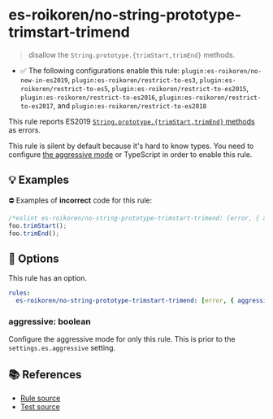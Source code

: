 # es-roikoren/no-string-prototype-trimstart-trimend
> disallow the `String.prototype.{trimStart,trimEnd}` methods.

- ✅ The following configurations enable this rule: `plugin:es-roikoren/no-new-in-es2019`, `plugin:es-roikoren/restrict-to-es3`, `plugin:es-roikoren/restrict-to-es5`, `plugin:es-roikoren/restrict-to-es2015`, `plugin:es-roikoren/restrict-to-es2016`, `plugin:es-roikoren/restrict-to-es2017`, and `plugin:es-roikoren/restrict-to-es2018`

This rule reports ES2019 [`String.prototype.{trimStart,trimEnd}` methods](https://github.com/tc39/proposal-string-left-right-trim) as errors.

This rule is silent by default because it's hard to know types. You need to configure [the aggressive mode](../#the-aggressive-mode) or TypeScript in order to enable this rule.

## 💡 Examples

⛔ Examples of **incorrect** code for this rule:

```js
/*eslint es-roikoren/no-string-prototype-trimstart-trimend: [error, { aggressive: true }] */
foo.trimStart();
foo.trimEnd();
```

## 🔧 Options

This rule has an option.

```yml
rules:
  es-roikoren/no-string-prototype-trimstart-trimend: [error, { aggressive: false }]
```

### aggressive: boolean

Configure the aggressive mode for only this rule.
This is prior to the `settings.es.aggressive` setting.

## 📚 References

- [Rule source](https://github.com/roikoren755/eslint-plugin-es/blob/v0.0.0-alpha-20211010133854/src/rules/no-string-prototype-trimstart-trimend.ts)
- [Test source](https://github.com/roikoren755/eslint-plugin-es/blob/v0.0.0-alpha-20211010133854/tests/src/rules/no-string-prototype-trimstart-trimend.ts)
